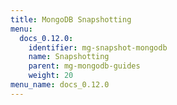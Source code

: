 ```yaml
---
title: MongoDB Snapshotting
menu:
  docs_0.12.0:
    identifier: mg-snapshot-mongodb
    name: Snapshotting
    parent: mg-mongodb-guides
    weight: 20
menu_name: docs_0.12.0
---
```


